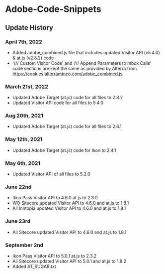 # Adobe-Code-Snippets

## Update History  

### April 7th, 2022
* Added adobe_combined.js file that includes updated Visitor API (v5.4.0) & at.js (v2.8.2) code
* '/// Custom Visitor Code' and  ‘/// Append Parameters to mbox Calls’ code sections are kept the same as provided by Alterra from https://cookies.alterramtnco.com/adobe_combined.js

### March 21st, 2022
* Updated Adobe Target (at.js) code for all files to 2.8.2
* Updated Visitor API code for all files to 5.4.0

### Aug 20th, 2021
* Updated Adobe Target (at.js) code for all files to 2.6.1

### May 12th, 2021
* Updated Adobe Target (at.js) code for Ikon to 2.4.1

### May 6th, 2021
* Updated Visitor API of all files to 5.2.0

### June 22nd  

* Ikon Pass Visitor API to 4.6.0 at.js to 2.3.0
* WO Sitecore updated Visitor API to 4.6.0 and at.js to 1.8.1
* All Inntopia updated Visitor API to 4.6.0 and at.js to 1.8.1

### June 23rd  

* All Sitecore updated Visitor API to 4.6.0 and at.js to 1.8.1

### September 2nd 

* Ikon Pass Visitor API to 5.0.1 at.js to 2.3.2
* All Sitecore updated Visitor API to 5.0.1 and at.js to 1.8.2
* Added AT_SUGAR.txt
